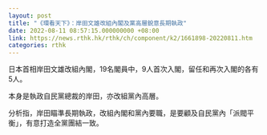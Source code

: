 ```yaml
---
layout: post
title: "《環看天下》：岸田文雄改組內閣及黨高層銳意長期執政"
date: 2022-08-11 08:57:15.000000000 +08:00
link: https://news.rthk.hk/rthk/ch/component/k2/1661898-20220811.htm
categories: rthk
---
```


日本首相岸田文雄改組內閣，19名閣員中，9人首次入閣，留任和再次入閣的各有5人。

本身是執政自民黨總裁的岸田，亦改組黨內高層。

分析指，岸田瞄準長期執政，改組內閣和黨內要職，是要顧及自民黨內「派閥平衡」，有意打造全黨團結一致。
